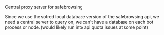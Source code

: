 Central proxy server for safebrowsing

Since we use the sotred local database version of the safebrowsing api, we need a central server to query on, we can't have a database on each bot process or node. (would likely run into api quota issues at some point)
